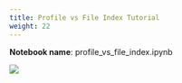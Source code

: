 ```yaml
---
title: Profile vs File Index Tutorial
weight: 22
---
```


**Notebook name**: profile_vs_file_index.ipynb

<img src='/images/comingsoon.png' />